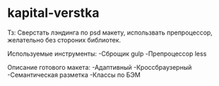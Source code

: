 # kapital-verstka
Тз:
Сверстать лэндинга по psd макету, использвать препроцессор, желательно без стороних библиотек.

Используемые инструменты:
-Сброщик gulp 
-Препроцессор less

Описание готового макета: 
-Адаптивный
-Кроссбраузерный 
-Семантическая разметка 
-Классы по БЭМ
